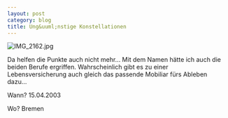 ```yaml
---
layout: post
category: blog
title: Ung&uuml;nstige Konstellationen
---
```


![IMG_2162.jpg](IMG_2162.jpg)

Da helfen die Punkte auch nicht mehr... Mit dem Namen h&auml;tte ich auch die beiden Berufe ergriffen. Wahrscheinlich gibt es zu einer Lebensversicherung auch gleich das passende Mobiliar f&uuml;rs Ableben dazu...

Wann? 15.04.2003

Wo? Bremen
